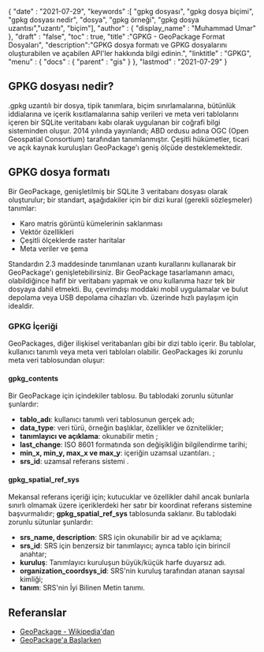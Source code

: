 {
  "date" : "2021-07-29",
  "keywords" :[ "gpkg dosyası", "gpkg dosya biçimi", "gpkg dosyası nedir", "dosya", "gpkg örneği", "gpkg dosya uzantısı","uzantı", "biçim"],
  "author" : {
    "display_name" : "Muhammad Umar"
},
  "draft" : "false",
  "toc" : true,
  "title" :"GPKG - GeoPackage Format Dosyaları",
  "description":"GPKG dosya formatı ve GPKG dosyalarını oluşturabilen ve açabilen API'ler hakkında bilgi edinin.",
  "linktitle" : "GPKG",
  "menu" : {
    "docs" : {
      "parent" : "gis"
}
},
  "lastmod" : "2021-07-29"
}

## GPKG dosyası nedir?
.gpkg uzantılı bir dosya, tipik tanımlara, biçim sınırlamalarına, bütünlük iddialarına ve içerik kısıtlamalarına sahip verileri ve meta veri tablolarını içeren bir SQLite veritabanı kabı olarak uygulanan bir coğrafi bilgi sisteminden oluşur. 2014 yılında yayınlandı; ABD ordusu adına OGC (Open Geospatial Consortium) tarafından tanımlanmıştır. Çeşitli hükümetler, ticari ve açık kaynak kuruluşları GeoPackage'ı geniş ölçüde desteklemektedir.

## GPKG dosya formatı
Bir GeoPackage, genişletilmiş bir SQLite 3 veritabanı dosyası olarak oluşturulur; bir standart, aşağıdakiler için bir dizi kural (gerekli sözleşmeler) tanımlar:
- Karo matris görüntü kümelerinin saklanması
- Vektör özellikleri
- Çeşitli ölçeklerde raster haritalar
- Meta veriler ve şema

Standardın 2.3 maddesinde tanımlanan uzantı kurallarını kullanarak bir GeoPackage'ı genişletebilirsiniz. Bir GeoPackage tasarlamanın amacı, olabildiğince hafif bir veritabanı yapmak ve onu kullanıma hazır tek bir dosyaya dahil etmekti. Bu, çevrimdışı moddaki mobil uygulamalar ve bulut depolama veya USB depolama cihazları vb. üzerinde hızlı paylaşım için idealdir.

### GPKG İçeriği
GeoPackages, diğer ilişkisel veritabanları gibi bir dizi tablo içerir. Bu tablolar, kullanıcı tanımlı veya meta veri tabloları olabilir. GeoPackages iki zorunlu meta veri tablosundan oluşur:

#### gpkg_contents
Bir GeoPackage için içindekiler tablosu. Bu tablodaki zorunlu sütunlar şunlardır:

- **tablo_adı**: kullanıcı tanımlı veri tablosunun gerçek adı;
- **data_type**: veri türü, örneğin başlıklar, özellikler ve öznitelikler;
- **tanımlayıcı ve açıklama**: okunabilir metin ;
- **last_change**: ISO 8601 formatında son değişikliğin bilgilendirme tarihi;
- **min_x, min_y, max_x ve max_y**: içeriğin uzamsal uzantıları. ;
- **srs_id**: uzamsal referans sistemi .

#### gpkg_spatial_ref_sys
Mekansal referans içeriği için; kutucuklar ve özellikler dahil ancak bunlarla sınırlı olmamak üzere içeriklerdeki her satır bir koordinat referans sistemine başvurmalıdır; **gpkg_spatial_ref_sys** tablosunda saklanır. Bu tablodaki zorunlu sütunlar şunlardır:

- **srs_name, description**: SRS için okunabilir bir ad ve açıklama;
- **srs_id**: SRS için benzersiz bir tanımlayıcı; ayrıca tablo için birincil anahtar;
- **kuruluş**: Tanımlayıcı kuruluşun büyük/küçük harfe duyarsız adı.
- **organization_coordsys_id**: SRS'nin kuruluş tarafından atanan sayısal kimliği;
- **tanım**: SRS'nin İyi Bilinen Metin tanımı.


## Referanslar

* [GeoPackage - Wikipedia'dan](https://en.wikipedia.org/wiki/GeoPackage)
* [GeoPackage'a Başlarken](http://www.geopackage.org/guidance/getting-started.html)

